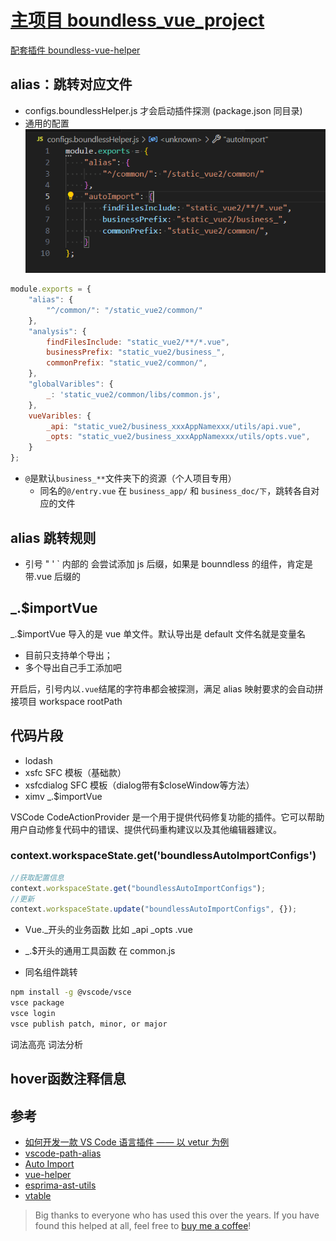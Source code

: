 # [主项目 boundless_vue_project](https://github.com/ShoneSingLone/boundless_vue_project)

[配套插件 boundless-vue-helper](https://marketplace.visualstudio.com/items?itemName=ShoneSingLone.boundless-vue-helper)

## alias：跳转对应文件

- configs.boundlessHelper.js 才会启动插件探测 (package.json 同目录)
- 通用的配置
  ![](extension/20231105045057.png)

```js
module.exports = {
    "alias": {
        "^/common/": "/static_vue2/common/"
    },
    "analysis": {
        findFilesInclude: "static_vue2/**/*.vue",
        businessPrefix: "static_vue2/business_",
        commonPrefix: "static_vue2/common/",
    },
    "globalVaribles": {
        _: 'static_vue2/common/libs/common.js',
    },
    vueVaribles: {
        _api: "static_vue2/business_xxxAppNamexxx/utils/api.vue",
        _opts: "static_vue2/business_xxxAppNamexxx/utils/opts.vue",
    }
};
```

- `@`是默认`business_**`文件夹下的资源（个人项目专用）
  - 同名的`@/entry.vue` 在 `business_app/` 和 `business_doc/下`，跳转各自对应的文件

## alias 跳转规则

- 引号 " ' ` 内部的 会尝试添加 js 后缀，如果是 bounndless 的组件，肯定是带.vue 后缀的

## \_.$importVue

\_.$importVue 导入的是 vue 单文件。默认导出是 default 文件名就是变量名

- 目前只支持单个导出；
- 多个导出自己手工添加吧

开启后，引号内以`.vue`结尾的字符串都会被探测，满足 alias 映射要求的会自动拼接项目 workspace rootPath

## 代码片段

- lodash
- xsfc SFC 模板（基础款）
- xsfcdialog SFC 模板（dialog带有$closeWindow等方法）
- ximv \_.$importVue

VSCode CodeActionProvider 是一个用于提供代码修复功能的插件。它可以帮助用户自动修复代码中的错误、提供代码重构建议以及其他编辑器建议。

### context.workspaceState.get('boundlessAutoImportConfigs')

```js
//获取配置信息
context.workspaceState.get("boundlessAutoImportConfigs");
//更新
context.workspaceState.update("boundlessAutoImportConfigs", {});
```

- Vue.\_开头的业务函数 比如 \_api \_opts .vue

- \_.$开头的通用工具函数 在 common.js

- 同名组件跳转

```sh
npm install -g @vscode/vsce
vsce package
vsce login
vsce publish patch, minor, or major
```

词法高亮 词法分析


## hover函数注释信息

## 参考

- [如何开发一款 VS Code 语言插件 —— 以 vetur 为例](https://www.bilibili.com/video/BV1sh411z7Vq/?spm_id_from=333.880.my_history.page.click&vd_source=c585c94b49670e0f28d6c87eb2271489)
- [vscode-path-alias](https://github.com/IWANABETHATGUY/vscode-path-alias)
- [Auto Import](https://marketplace.visualstudio.com/items?itemName=steoates.autoimport)
- [vue-helper](https://github.com/jiaolong1021/vue-helper/tree/master)
- [esprima-ast-utils](https://www.npmjs.com/package/esprima-ast-utils)
- [vtable](https://visactor.io/vtable/demo/edit/add-delete-records)


> Big thanks to everyone who has used this over the years. If you have found this helped at all, feel free to [buy me a coffee](https://www.buymeacoffee.com/shonesinglone)!